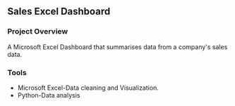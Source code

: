 ## Sales Excel Dashboard
### Project Overview
A Microsoft Excel Dashboard that summarises data from a company's sales data.
### Tools
-	Microsoft Excel-Data cleaning and Visualization.
-	Python-Data analysis




